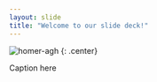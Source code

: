 ```yaml
---
layout: slide
title: "Welcome to our slide deck!"
---
```


![homer-agh](https://cloud.githubusercontent.com/assets/16547949/25400895/02672eca-29c2-11e7-87a5-3dc3d3110c29.jpg)
{: .center}

Caption here
